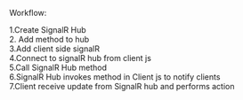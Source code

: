 Workflow: <br/>

1.Create SignalR Hub <br/>
2. Add method to hub<br/>
3.Add client side signalR<br/>
4.Connect to signalR hub from client js<br/>
5.Call SignalR Hub method<br/>
6.SignalR Hub invokes method in Client js to notify clients<br/>
7.Client receive update from SignalR hub and performs action<br/>
